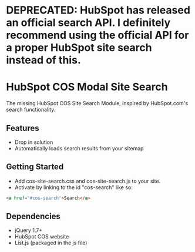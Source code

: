 # DEPRECATED: HubSpot has released an official search API. I definitely recommend using the official API for a proper HubSpot site search instead of this.

# HubSpot COS Modal Site Search
The missing HubSpot COS Site Search Module, inspired by HubSpot.com's search functionality.

## Features
* Drop in solution
* Automatically loads search results from your sitemap

## Getting Started
* Add cos-site-search.css and cos-site-search.js to your site.
* Activate by linking to the id "cos-search" like so:
```html 
<a href="#cos-search">Search</a>
```

## Dependencies
* jQuery 1.7+
* HubSpot COS website
* List.js (packaged in the js file)
